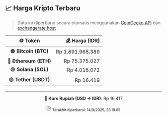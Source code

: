 

<!-- HARGA_KRIPTO -->
## 📈 Harga Kripto Terbaru

> Data ini diperbarui secara otomatis menggunakan [CoinGecko API](https://www.coingecko.com/) dan [exchangerate.host](https://exchangerate.host/)

<div align="center">

| 🪙 Token | 💰 Harga (IDR) |
|:------:|---------------:|
| 🟠 **Bitcoin (BTC)**   | Rp 1.891.968.389 |
| 🔵 **Ethereum (ETH)**  | Rp 75.375.027 |
| 🟣 **Solana (SOL)**    | Rp 4.016.072 |
| 🟢 **Tether (USDT)**   | Rp 16.419 |

---

💱 **Kurs Rupiah (USD → IDR)**: Rp 16.417

🕒 <sub>Terakhir diperbarui: 14/9/2025, 23.18.05</sub>

</div>
<!-- /HARGA_KRIPTO -->